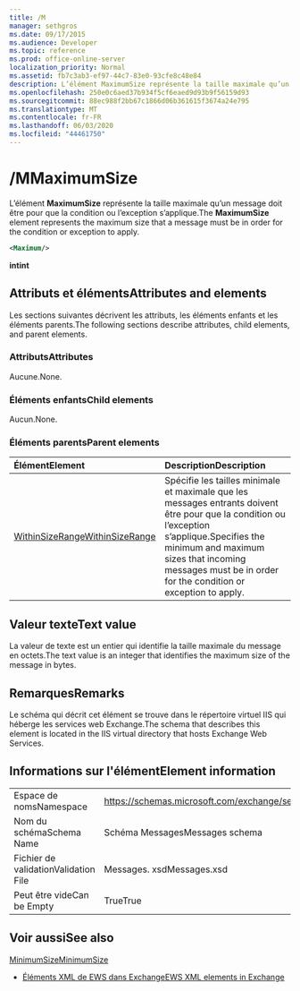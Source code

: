 ```yaml
---
title: /M
manager: sethgros
ms.date: 09/17/2015
ms.audience: Developer
ms.topic: reference
ms.prod: office-online-server
localization_priority: Normal
ms.assetid: fb7c3ab3-ef97-44c7-83e0-93cfe8c48e84
description: L’élément MaximumSize représente la taille maximale qu’un message doit être pour que la condition ou l’exception s’applique.
ms.openlocfilehash: 250e0c6aed37b934f5cf6eaed9d93b9f56159d93
ms.sourcegitcommit: 88ec988f2bb67c1866d06b361615f3674a24e795
ms.translationtype: MT
ms.contentlocale: fr-FR
ms.lasthandoff: 06/03/2020
ms.locfileid: "44461750"
---
```

# <a name="maximumsize"></a><span data-ttu-id="02b39-103">/M</span><span class="sxs-lookup"><span data-stu-id="02b39-103">MaximumSize</span></span>

<span data-ttu-id="02b39-104">L’élément **MaximumSize** représente la taille maximale qu’un message doit être pour que la condition ou l’exception s’applique.</span><span class="sxs-lookup"><span data-stu-id="02b39-104">The **MaximumSize** element represents the maximum size that a message must be in order for the condition or exception to apply.</span></span> 
  
```XML
<Maximum/>
```

 <span data-ttu-id="02b39-105">**int**</span><span class="sxs-lookup"><span data-stu-id="02b39-105">**int**</span></span>
## <a name="attributes-and-elements"></a><span data-ttu-id="02b39-106">Attributs et éléments</span><span class="sxs-lookup"><span data-stu-id="02b39-106">Attributes and elements</span></span>

<span data-ttu-id="02b39-107">Les sections suivantes décrivent les attributs, les éléments enfants et les éléments parents.</span><span class="sxs-lookup"><span data-stu-id="02b39-107">The following sections describe attributes, child elements, and parent elements.</span></span>
  
### <a name="attributes"></a><span data-ttu-id="02b39-108">Attributs</span><span class="sxs-lookup"><span data-stu-id="02b39-108">Attributes</span></span>

<span data-ttu-id="02b39-109">Aucune.</span><span class="sxs-lookup"><span data-stu-id="02b39-109">None.</span></span>
  
### <a name="child-elements"></a><span data-ttu-id="02b39-110">Éléments enfants</span><span class="sxs-lookup"><span data-stu-id="02b39-110">Child elements</span></span>

<span data-ttu-id="02b39-111">Aucun.</span><span class="sxs-lookup"><span data-stu-id="02b39-111">None.</span></span>
  
### <a name="parent-elements"></a><span data-ttu-id="02b39-112">Éléments parents</span><span class="sxs-lookup"><span data-stu-id="02b39-112">Parent elements</span></span>

|<span data-ttu-id="02b39-113">**Élément**</span><span class="sxs-lookup"><span data-stu-id="02b39-113">**Element**</span></span>|<span data-ttu-id="02b39-114">**Description**</span><span class="sxs-lookup"><span data-stu-id="02b39-114">**Description**</span></span>|
|:-----|:-----|
|[<span data-ttu-id="02b39-115">WithinSizeRange</span><span class="sxs-lookup"><span data-stu-id="02b39-115">WithinSizeRange</span></span>](withinsizerange.md) <br/> |<span data-ttu-id="02b39-116">Spécifie les tailles minimale et maximale que les messages entrants doivent être pour que la condition ou l’exception s’applique.</span><span class="sxs-lookup"><span data-stu-id="02b39-116">Specifies the minimum and maximum sizes that incoming messages must be in order for the condition or exception to apply.</span></span>  <br/> |
   
## <a name="text-value"></a><span data-ttu-id="02b39-117">Valeur texte</span><span class="sxs-lookup"><span data-stu-id="02b39-117">Text value</span></span>

<span data-ttu-id="02b39-118">La valeur de texte est un entier qui identifie la taille maximale du message en octets.</span><span class="sxs-lookup"><span data-stu-id="02b39-118">The text value is an integer that identifies the maximum size of the message in bytes.</span></span>
  
## <a name="remarks"></a><span data-ttu-id="02b39-119">Remarques</span><span class="sxs-lookup"><span data-stu-id="02b39-119">Remarks</span></span>

<span data-ttu-id="02b39-120">Le schéma qui décrit cet élément se trouve dans le répertoire virtuel IIS qui héberge les services web Exchange.</span><span class="sxs-lookup"><span data-stu-id="02b39-120">The schema that describes this element is located in the IIS virtual directory that hosts Exchange Web Services.</span></span>
  
## <a name="element-information"></a><span data-ttu-id="02b39-121">Informations sur l'élément</span><span class="sxs-lookup"><span data-stu-id="02b39-121">Element information</span></span>

|||
|:-----|:-----|
|<span data-ttu-id="02b39-122">Espace de noms</span><span class="sxs-lookup"><span data-stu-id="02b39-122">Namespace</span></span>  <br/> |https://schemas.microsoft.com/exchange/services/2006/messages  <br/> |
|<span data-ttu-id="02b39-123">Nom du schéma</span><span class="sxs-lookup"><span data-stu-id="02b39-123">Schema Name</span></span>  <br/> |<span data-ttu-id="02b39-124">Schéma Messages</span><span class="sxs-lookup"><span data-stu-id="02b39-124">Messages schema</span></span>  <br/> |
|<span data-ttu-id="02b39-125">Fichier de validation</span><span class="sxs-lookup"><span data-stu-id="02b39-125">Validation File</span></span>  <br/> |<span data-ttu-id="02b39-126">Messages. xsd</span><span class="sxs-lookup"><span data-stu-id="02b39-126">Messages.xsd</span></span>  <br/> |
|<span data-ttu-id="02b39-127">Peut être vide</span><span class="sxs-lookup"><span data-stu-id="02b39-127">Can be Empty</span></span>  <br/> |<span data-ttu-id="02b39-128">True</span><span class="sxs-lookup"><span data-stu-id="02b39-128">True</span></span>  <br/> |
   
## <a name="see-also"></a><span data-ttu-id="02b39-129">Voir aussi</span><span class="sxs-lookup"><span data-stu-id="02b39-129">See also</span></span>



[<span data-ttu-id="02b39-130">MinimumSize</span><span class="sxs-lookup"><span data-stu-id="02b39-130">MinimumSize</span></span>](minimumsize.md)


- [<span data-ttu-id="02b39-131">Éléments XML de EWS dans Exchange</span><span class="sxs-lookup"><span data-stu-id="02b39-131">EWS XML elements in Exchange</span></span>](ews-xml-elements-in-exchange.md)

